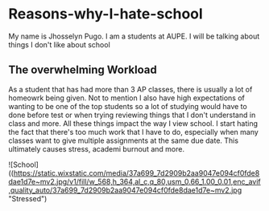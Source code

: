 # Reasons-why-I-hate-school
My name is Jhosselyn Pugo. I am a students at AUPE. I will be talking about things I don't like about school

## The overwhelming Workload 

As a student that has had more than 3 AP classes, there is usually a lot of homeowrk being given. Not to mention I also have high expectations of wanting to be one of the top students so a lot of studying would have to done before test or when trying reviewing things that I don't understand in class and more. All these things impact the way I view school. I start hating the fact that there's too much work that I have to do, especially when many classes want to give multiple assignments at the same due date. This ultimately causes stress, academi burnout and more.  

![School]((https://static.wixstatic.com/media/37a699_7d2909b2aa9047e094cf0fde8dae1d7e~mv2.jpg/v1/fill/w_568,h_364,al_c,q_80,usm_0.66_1.00_0.01,enc_avif,quality_auto/37a699_7d2909b2aa9047e094cf0fde8dae1d7e~mv2.jpg "Stressed")
